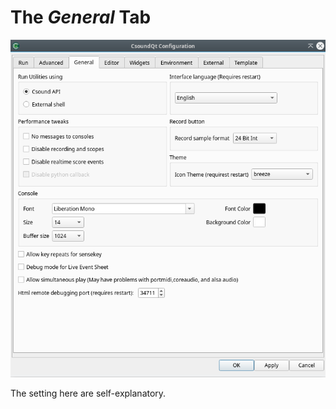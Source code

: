 # The *General* Tab

![general tab](img/config_general.png)

   
The setting here are self-explanatory.

